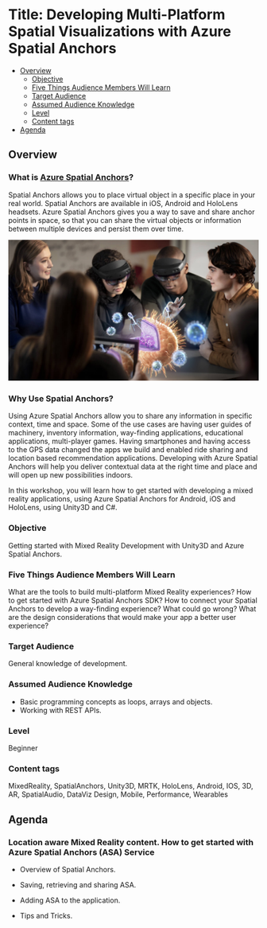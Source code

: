 # Title: Developing Multi-Platform Spatial Visualizations with Azure Spatial Anchors

  - [Overview](#overview)
    - [Objective](#objective)
    - [Five Things Audience Members Will Learn](#five-things-audience-members-will-learn)
    - [Target Audience](#target-audience)
    - [Assumed Audience Knowledge](#assumed-audience-knowledge)
    - [Level](#level)
    - [Content tags](#content-tags)
  - [Agenda](#agenda)

## Overview

### What is [Azure Spatial Anchors]()?

Spatial Anchors allows you to place virtual object in a specific place in your real world. Spatial Anchors are available in iOS, Android and HoloLens headsets.
Azure Spatial Anchors gives you a way to save and share anchor points in space, so that you can share the virtual objects or information between multiple devices and persist them over time.

![Shared experiences using Azure Spatial Anchors](../asa.jpg)

### Why Use Spatial Anchors?

Using Azure Spatial Anchors allow you to share any information in specific context, time and space. 
Some of the use cases are having user guides of machinery, inventory information, way-finding applications, educational applications, multi-player games. 
Having smartphones and having access to the GPS data changed the apps we build and enabled ride sharing and location based recommendation applications.
Developing with Azure Spatial Anchors will help you deliver contextual data at the right time and place and will open up new possibilities indoors. 

In this workshop, you will learn how to get started with developing a mixed reality applications, using Azure Spatial Anchors for Android, iOS and HoloLens, using Unity3D and C#. 

### Objective

Getting started with Mixed Reality Development with Unity3D and Azure Spatial Anchors.

### Five Things Audience Members Will Learn

What are the tools to build multi-platform Mixed Reality experiences?
How to get started with Azure Spatial Anchors SDK?
How to connect your Spatial Anchors to develop a way-finding experience?
What could go wrong?
What are the design considerations that would make your app a better user experience?

### Target Audience

General knowledge of development.

### Assumed Audience Knowledge

- Basic programming concepts as loops, arrays and objects.
- Working with REST APIs.

### Level

Beginner

### Content tags

MixedReality, SpatialAnchors, Unity3D, MRTK, HoloLens, Android, IOS, 3D, AR, SpatialAudio, DataViz Design, Mobile, Performance, Wearables

## Agenda

### Location aware Mixed Reality content. How to get started with Azure Spatial Anchors (ASA) Service

- Overview of Spatial Anchors.

- Saving, retrieving and sharing ASA.

- Adding ASA to the application.

- Tips and Tricks.

